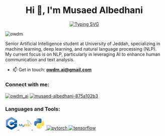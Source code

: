 <h1 align="center">Hi 👋, I'm Musaed Albedhani</h1>

<p align="center">
<a href="https://git.io/typing-svg">
 <img src="https://readme-typing-svg.demolab.com?font=Fira+Code&pause=1000&color=DFDFDF&center=true&width=435&lines=Artificial+Intelligence+Engineer;LLMs+Developer" alt="Typing SVG" /></a>
<p/>

<p align="left"> <img src="https://komarev.com/ghpvc/?username=owdm&label=Profile%20views&color=0e75b6&style=flat" alt="owdm" /> </p>

Senior Artificial Intelligence student at University of Jeddah, specializing in machine learning, deep learning,  and natural language processing (NLP). My current focus is on NLP, particularly in leveraging AI to enhance human communication and text analysis.
- 📫 Get in touch: **owdm.ai@gmail.com**


<h3 align="left">Connect with me:</h3>
<p align="left">
<a href="https://twitter.com/owdm_ai" target="blank"><img align="center" src="https://raw.githubusercontent.com/rahuldkjain/github-profile-readme-generator/master/src/images/icons/Social/twitter.svg" alt="owdm_ai" height="30" width="40" /></a>
<a href="https://linkedin.com/in/musaed-albedhani-875a102b3" target="blank"><img align="center" src="https://raw.githubusercontent.com/rahuldkjain/github-profile-readme-generator/master/src/images/icons/Social/linked-in-alt.svg" alt="musaed-albedhani-875a102b3" height="30" width="40" /></a>
</p>

<h3 align="left">Languages and Tools:</h3>
<p align="left"> <a href="https://www.w3schools.com/cpp/" target="_blank" rel="noreferrer"> <img src="https://raw.githubusercontent.com/devicons/devicon/master/icons/cplusplus/cplusplus-original.svg" alt="cplusplus" width="40" height="40"/> </a> <a href="https://www.mysql.com/" target="_blank" rel="noreferrer"> <img src="https://raw.githubusercontent.com/devicons/devicon/master/icons/mysql/mysql-original-wordmark.svg" alt="mysql" width="40" height="40"/> </a> <a href="https://www.python.org" target="_blank" rel="noreferrer"> <img src="https://raw.githubusercontent.com/devicons/devicon/master/icons/python/python-original.svg" alt="python" width="40" height="40"/> </a> <a href="https://pytorch.org/" target="_blank" rel="noreferrer"> <img src="https://www.vectorlogo.zone/logos/pytorch/pytorch-icon.svg" alt="pytorch" width="40" height="40"/> </a> <a href="https://www.tensorflow.org" target="_blank" rel="noreferrer"> <img src="https://www.vectorlogo.zone/logos/tensorflow/tensorflow-icon.svg" alt="tensorflow" width="40" height="40"/> </a> </p>


